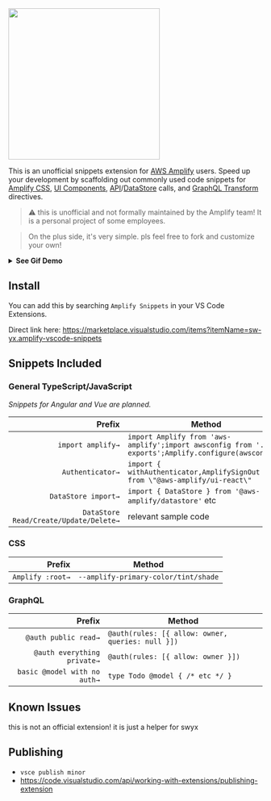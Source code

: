 <img src="https://user-images.githubusercontent.com/6764957/88305711-6554a780-cd3c-11ea-84f4-99c13a902d7e.png" width=300 />


This is an unofficial snippets extension for [AWS Amplify](https://docs.amplify.aws/cli) users. Speed up your development by scaffolding out commonly used code snippets for [Amplify CSS](https://blog.kylegalbraith.com/2020/03/31/customizing-the-aws-amplify-authentication-ui-with-your-own-react-components/), [UI Components](https://docs.amplify.aws/ui/), [API](https://docs.amplify.aws/guides/api-graphql/)/[DataStore](https://docs.amplify.aws/lib/datastore/) calls, and [GraphQL Transform](https://docs.amplify.aws/cli/graphql-transformer/overview) directives.

> :warning: this is unofficial and not formally maintained by the Amplify team! It is a personal project of some employees.

> On the plus side, it's very simple. pls feel free to fork and customize your own!

<details>
<summary>
  <b>See Gif Demo</b>
</summary>

![amplifysnippets](https://user-images.githubusercontent.com/6764957/88306665-997c9800-cd3d-11ea-851b-ecc872af68df.gif)

</details>


## Install

You can add this by searching `Amplify Snippets` in your VS Code Extensions.

Direct link here: https://marketplace.visualstudio.com/items?itemName=sw-yx.amplify-vscode-snippets



## Snippets Included


### General TypeScript/JavaScript

*Snippets for Angular and Vue are planned.*

|     Prefix | Method                                                  |
| ---------: | ------------------------------------------------------- |
| `import amplify→` | `import Amplify from 'aws-amplify';import awsconfig from './aws-exports';Amplify.configure(awsconfig);`        |
| `Authenticator→` | `import { withAuthenticator,AmplifySignOut } from \"@aws-amplify/ui-react\"` |
| `DataStore import→` | `import { DataStore } from '@aws-amplify/datastore'` etc |
| `DataStore Read/Create/Update/Delete→` | relevant sample code |


### CSS

|     Prefix | Method                                                  |
| ---------: | ------------------------------------------------------- |
| `Amplify :root→` | `--amplify-primary-color/tint/shade`        |



### GraphQL

|     Prefix | Method                                                  |
| ---------: | ------------------------------------------------------- |
| `@auth public read→` | `@auth(rules: [{ allow: owner, queries: null }])`        |
| `@auth everything private→` | `@auth(rules: [{ allow: owner }])`        |
| `basic @model with no auth→` | `type Todo @model { /* etc */ }`        |


<!--
## Requirements

If you have any requirements or dependencies, add a section describing those and how to install and configure them.

## Extension Settings

Include if your extension adds any VS Code settings through the `contributes.configuration` extension point.

For example:

This extension contributes the following settings:

* `myExtension.enable`: enable/disable this extension
* `myExtension.thing`: set to `blah` to do something
-->


## Known Issues

this is not an official extension! it is just a helper for swyx

## Publishing

- `vsce publish minor`
- https://code.visualstudio.com/api/working-with-extensions/publishing-extension
